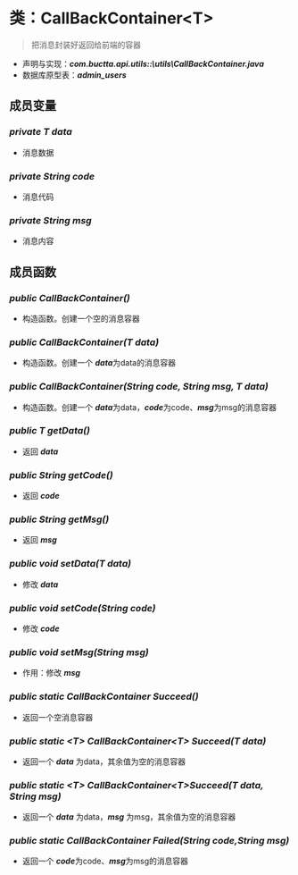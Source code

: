 # 类：CallBackContainer\<T>

> 把消息封装好返回给前端的容器
* 声明与实现：***com.buctta.api.utils::\utils\CallBackContainer.java***
* 数据库原型表：***admin_users***
  
## 成员变量

### *private T **data***
* 消息数据

### *private String **code***
* 消息代码

### *private String **msg***
* 消息内容

## 成员函数

### *public **CallBackContainer()***
* 构造函数。创建一个空的消息容器

### *public **CallBackContainer(T data)***
* 构造函数。创建一个 ***data***为data的消息容器

### *public **CallBackContainer(String code, String msg, T data)***
* 构造函数。创建一个 ***data***为data，***code***为code、***msg***为msg的消息容器

### *public T **getData()***
* 返回 ***data***

### *public String **getCode()***
* 返回 ***code***


### *public String **getMsg()***
* 返回 ***msg***

### *public void **setData(T data)***
* 修改 ***data***

### *public void **setCode(String code)***
* 修改 ***code***

### *public void **setMsg(String msg)***
* 作用：修改 ***msg***

### *public static **CallBackContainer Succeed()***
* 返回一个空消息容器

### *public static \<T> **CallBackContainer\<T> Succeed(T data)***
* 返回一个 ***data*** 为data，其余值为空的消息容器

### *public static \<T> **CallBackContainer\<T>Succeed(T data, String msg)***
* 返回一个 ***data*** 为data，***msg*** 为msg，其余值为空的消息容器

### *public static **CallBackContainer Failed(String code,String msg)***
* 返回一个 ***code***为code、***msg***为msg的消息容器